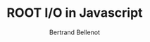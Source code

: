 ---
layout: default
title: ROOT I/O in Javascript
author: Bertrand Bellenot
type: CHEP2012
www: https://indico.cern.ch/contributionDisplay.py?contribId=170&confId=149557
---